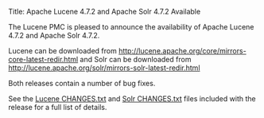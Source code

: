 Title: Apache Lucene 4.7.2 and Apache Solr 4.7.2 Available

The Lucene PMC is pleased to announce the availability
of Apache Lucene 4.7.2 and Apache Solr 4.7.2.

Lucene can be downloaded from <http://lucene.apache.org/core/mirrors-core-latest-redir.html>
and Solr can be downloaded from <http://lucene.apache.org/solr/mirrors-solr-latest-redir.html>

Both releases contain a number of bug fixes.

See the [Lucene CHANGES.txt](/core/4_7_2/changes/Changes.html) and
[Solr CHANGES.txt](/solr/4_7_2/changes/Changes.html) files included
with the release for a full list of details.

